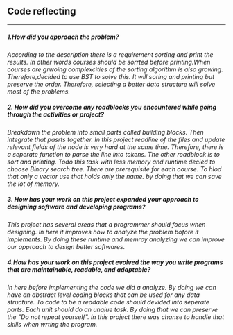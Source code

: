 ## Code reflecting
---
##### 1.How did you approach the problem?
_According to the description there is a requirement sorting and print the results. In other words courses should be sorrted before printing.When courses are grwoing complexcities of the sorting algorithm is also growing. Therefore,decided to use BST to solve this. It will soring and printing but preserve the order. Therefore, selecting a better data structure will solve most of the problems._

##### 2. How did you overcome any roadblocks you encountered while going through the activities or project?
_Breakdown the problem into small parts called building blocks. Then integrate that pasrts together. In this project readline of the files and update relevant fields of the node is very hard at the same time. Therefore, there is a seperate function to parse the line into tokens. The other roadblock is to sort and printing. Todo this task with less memory and runtime decied to choose Binary search tree. There are prerequisite for each course. To hlod that only a vector use that holds only the name. by doing that we can save the lot of memory._

##### 3. How has your work on this project expanded your approach to designing software and developing programs?
_This project has several areas that a programmer should focus when designing. In here it improves how to analyze the problem bofore it implements. By doing these runtime and memroy analyzing we can improve our approach to design better  softwares._

##### 4.How has your work on this project evolved the way you write programs that are maintainable, readable, and adaptable?
_In here before implementing the code we did a analyze. By doing we can have an abstract level coding blocks that can be used for any data structure. To code to be a readable code should devided into seperate parts. Each unit should do an unqiue task. By doing that we can preserve the "Do not repeat yourself". In this project there was chanse to handle that skills when wrting the program._